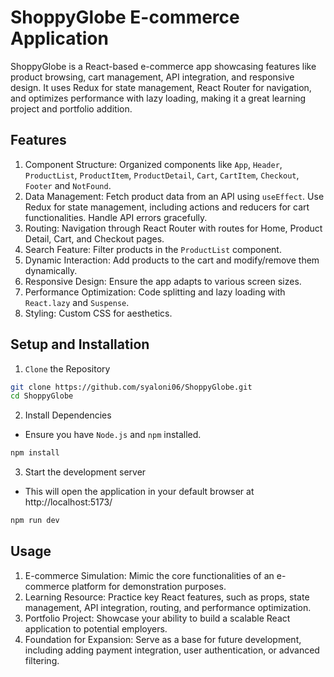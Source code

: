 # ShoppyGlobe E-commerce Application
ShoppyGlobe is a React-based e-commerce app showcasing features like product browsing, cart management, API integration, and responsive design. It uses Redux for state management, React Router for navigation, and optimizes performance with lazy loading, making it a great learning project and portfolio addition.
## Features
1. Component Structure: Organized components like `App`, `Header`, `ProductList`, `ProductItem`, `ProductDetail`, `Cart`, `CartItem`, `Checkout`, `Footer` and `NotFound`.
2. Data Management: Fetch product data from an API using `useEffect`. Use Redux for state management, including actions and reducers for cart functionalities. Handle API errors gracefully.
3. Routing: Navigation through React Router with routes for Home, Product Detail, Cart, and Checkout pages.
4. Search Feature: Filter products in the `ProductList` component.
5. Dynamic Interaction: Add products to the cart and modify/remove them dynamically.
6. Responsive Design: Ensure the app adapts to various screen sizes.
7. Performance Optimization: Code splitting and lazy loading with `React.lazy` and `Suspense`.
8. Styling: Custom CSS for aesthetics.
## Setup and Installation
1. `Clone` the Repository
``` bash
git clone https://github.com/syaloni06/ShoppyGlobe.git
cd ShoppyGlobe
```
2. Install Dependencies
- Ensure you have `Node.js` and `npm` installed.
``` bash
npm install
```
3. Start the development server
- This will open the application in your default browser at http://localhost:5173/
``` bash
npm run dev
```
## Usage
1. E-commerce Simulation: Mimic the core functionalities of an e-commerce platform for demonstration purposes.
2. Learning Resource: Practice key React features, such as props, state management, API integration, routing, and performance optimization.
3. Portfolio Project: Showcase your ability to build a scalable React application to potential employers.
4. Foundation for Expansion: Serve as a base for future development, including adding payment integration, user authentication, or advanced filtering.

